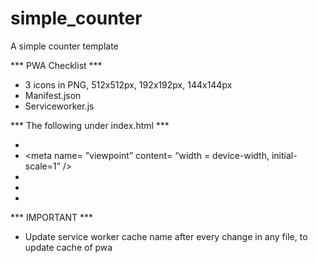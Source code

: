 # simple_counter
A simple counter template

*** PWA Checklist ***

* 3 icons in PNG, 512x512px, 192x192px, 144x144px
* Manifest.json
* Serviceworker.js

*** The following under index.html <head> ***
* <meta charset=”UTF-8” />
* <meta name= ”viewpoint” content= “width = device-width, initial-scale=1” />
* <link href= “/icon path/icon.png” rel=”icon” />
* <link href=”/icon path/icon.png” rel=”apple-touch-icon”/>
* <meta name=”theme-color” content=”#colorhex” >

*** IMPORTANT ***
* Update service worker cache name after every change in any file, to update cache of pwa

